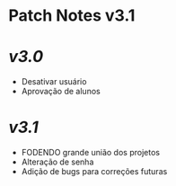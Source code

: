# Patch Notes v3.1

# *v3.0*

- Desativar usuário
- Aprovação de alunos

# *v3.1*

- FODENDO grande união dos projetos
- Alteração de senha
- Adição de bugs para correções futuras
